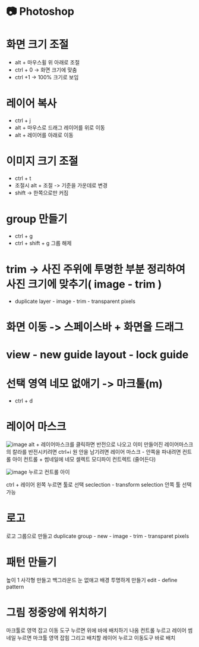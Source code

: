 # 📷 Photoshop

# 화면 크기 조절
- alt + 마우스휠 위 아래로 조절
- ctrl + 0 -> 화면 크기에 맞춤
- ctrl +1 -> 100% 크기로 보임

# 레이어 복사
- ctrl + j
- alt + 마우스로 드래그 레이어를 위로 이동
- alt + 레이어를 아래로 이동

# 이미지 크기 조절
- ctrl + t
- 조절시 alt + 조절 -> 기준을 가운데로 변경
- shift -> 한쪽으로만 커짐

# group 만들기
- ctrl + g
- ctrl + shift + g 그룹 해제

# trim -> 사진 주위에 투명한 부분 정리하여 사진 크기에 맞추기( image - trim )
- duplicate layer - image - trim - transparent pixels

# 화면 이동 -> 스페이스바 + 화면을 드래그

# view - new guide layout - lock guide

# 선택 영역 네모 없애기 -> 마크툴(m)
- ctrl + d

# 레이어 마스크
![image](https://github.com/aeiouzz/photoshop/assets/145514483/ad7c9fd0-556c-470e-a270-df030d40eafe)
alt + 레이어마스크를 클릭하면 반전으로 나오고
이미 만들어진 레이어마스크의 칼라를 반전시키려면 ctrl+i
원 안을 남기려면 레이어 마스크 - 안쪽을 파내려면 컨트롤 아이
컨트롤 + 썸네일에 네모 셀렉트 모디파이 컨트렉트 (줄어든다)

![image](https://github.com/aeiouzz/photoshop/assets/145514483/718cba68-a01f-4852-8ef4-755e260b3ae9)
누르고 컨트롤 아이

ctrl + 레이어 왼쪽 누르면 툴로 선택
seclection - transform selection 안쪽 툴 선택 가능

# 로고
로고 그룹으로 만들고 duplicate group - new - image - trim - transparet pixels


# 패턴 만들기
높이 1 사각형 만들고 백그라운드 눈 없애고 배경 투명하게 만들기 edit - define pattern

# 그림 정중앙에 위치하기
마크툴로 영역 잡고 이동 도구 누르면 위에 바에 배치하기 나옴
컨트롤 누르고 레이어 썸네일 누르면 마크툴 영역 잡힘 그리고 배치할 레이어 누르고 이동도구 바로 배치
